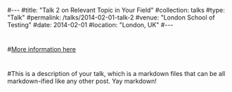 #---
#title: "Talk 2 on Relevant Topic in Your Field"
#collection: talks
#type: "Talk"
#permalink: /talks/2014-02-01-talk-2
#venue: "London School of Testing"
#date: 2014-02-01
#location: "London, UK"
#---
#
#[More information here](http://example2.com)
#
#This is a description of your talk, which is a markdown files that can be all markdown-ified like any other post. Yay markdown!
